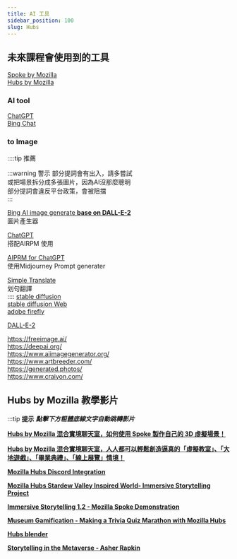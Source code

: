 ```yaml
---
title: AI 工具
sidebar_position: 100
slug: Hubs
---
```

## 未來課程會使用到的工具
[Spoke by Mozilla](https://hubs.mozilla.com/spoke/)  
[Hubs by Mozilla ](https://hubs.mozilla.com)  
### AI tool  
[ChatGPT](https://AI.com)  
[Bing Chat](https://bing.com)  
  
###  to Image
::::tip 推薦

:::warning 警示
部分提詞會有出入，請多嘗試  
或把場景拆分成多張圖片，因為AI沒那麼聰明  
部分提詞會違反平台政策，會被阻擋  
:::

[Bing AI image generate **base on DALL-E-2**](https://www.bing.com/create)  
圖片產生器  
  
[ChatGPT](https://AI.com)  
搭配AIRPM 使用  
  
[AIPRM for ChatGPT](https://chrome.google.com/webstore/detail/aiprm-for-chatgpt/ojnbohmppadfgpejeebfnmnknjdlckgj)  
使用Midjourney Prompt generater  
  
[Simple Translate](https://chrome.google.com/webstore/detail/simple-translate/ibplnjkanclpjokhdolnendpplpjiace)  
划句翻譯  
::::
[stable diffusion](https://stability.ai/)  
[stable diffusion Web](https://stablediffusionweb.com/)  
[adobe firefly](https://firefly.adobe.com/generate/images)  

[DALL-E-2](https://openai.com/product/dall-e-2)  

https://freeimage.ai/  
https://deepai.org/  
https://www.aiimagegenerator.org/  
https://www.artbreeder.com/  
https://generated.photos/  
https://www.craiyon.com/



## Hubs by Mozilla 教學影片
:::tip **提示**
***點擊下方粗體底線文字自動跳轉影片***

[**Hubs by Mozilla 混合實境聊天室，如何使用 Spoke 製作自己的 3D 虛擬場景！**](https://www.youtube.com/watch?v=KDDF29sv78M)

[**Hubs by Mozilla 混合實境聊天室，人人都可以輕鬆創造逼真的「虛擬教室」、「大地遊戲」、「畢業典禮」、「線上展覽」情境！**](https://www.youtube.com/watch?v=0H1Q4PgfgbM)

[**Mozilla Hubs Discord Integration**](https://www.youtube.com/watch?v=fm1edbekI1s)

[**Mozilla Hubs Stardew Valley Inspired World- Immersive Storytelling Project**](https://www.youtube.com/watch?v=Eua1LQ1JFRc)

[**Immersive Storytelling 1.2 - Mozilla Spoke Demonstration**](https://www.youtube.com/watch?v=qCexux9qhhc)

[**Museum Gamification - Making a Trivia Quiz Marathon with Mozilla Hubs**](https://www.youtube.com/watch?v=onsTudtPFcs)

[**Hubs blender**](https://www.youtube.com/watch?v=ldHwbnMMKVY&list=PLCxaiaRxTL6_qzOp19PIPxVU6Kd8_W5gi)

[**Storytelling in the Metaverse - Asher Rapkin**](https://www.youtube.com/watch?v=jOYTHiKu_g0 )

